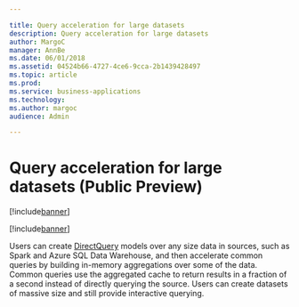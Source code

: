 ```yaml
---

title: Query acceleration for large datasets
description: Query acceleration for large datasets
author: MargoC
manager: AnnBe
ms.date: 06/01/2018
ms.assetid: 04524b66-4727-4ce6-9cca-2b1439428497
ms.topic: article
ms.prod: 
ms.service: business-applications
ms.technology: 
ms.author: margoc
audience: Admin

---
```

#  Query acceleration for large datasets (Public Preview)

[!include[banner](../../../includes/banner.md)]

[!include[banner](../../../includes/public-preview.md)]

Users can create
[DirectQuery](https://docs.microsoft.com/en-us/power-bi/desktop-directquery-about)
models over any size data in sources, such as Spark and Azure SQL Data
Warehouse, and then accelerate common queries by building in-memory aggregations
over some of the data. Common queries use the aggregated cache to return results
in a fraction of a second instead of directly querying the source. Users can
create datasets of massive size and still provide interactive querying.
